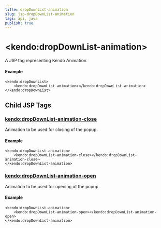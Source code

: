```yaml
---
title: dropDownList-animation
slug: jsp-dropDownList-animation
tags: api, java
publish: true
---
```


# \<kendo:dropDownList-animation\>
A JSP tag representing Kendo Animation.

#### Example
    <kendo:dropDownList>
        <kendo:dropDownList-animation></kendo:dropDownList-animation>
    </kendo:dropDownList>


## Child JSP Tags

### [kendo:dropDownList-animation-close](/api/wrappers/jsp/dropdownlist/animation-close)

Animation to be used for closing of the popup.

#### Example

    <kendo:dropDownList-animation>
        <kendo:dropDownList-animation-close></kendo:dropDownList-animation-close>
    </kendo:dropDownList-animation>
 
### [kendo:dropDownList-animation-open](/api/wrappers/jsp/dropdownlist/animation-open)

Animation to be used for opening of the popup.

#### Example

    <kendo:dropDownList-animation>
        <kendo:dropDownList-animation-open></kendo:dropDownList-animation-open>
    </kendo:dropDownList-animation>
 
